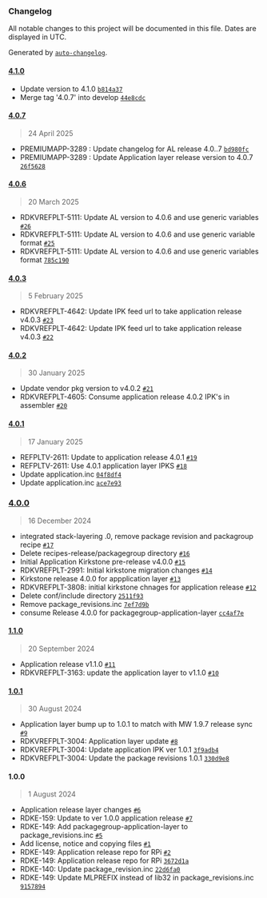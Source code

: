 ### Changelog

All notable changes to this project will be documented in this file. Dates are displayed in UTC.

Generated by [`auto-changelog`](https://github.com/CookPete/auto-changelog).

#### [4.1.0](https://github.com/rdkcentral/meta-application-rdke-release/compare/4.0.7...4.1.0)

- Update version to 4.1.0 [`b814a37`](https://github.com/rdkcentral/meta-application-rdke-release/commit/b814a37df6eaf9c613b69839fa3ffa96a929f406)
- Merge tag '4.0.7' into develop [`44e8cdc`](https://github.com/rdkcentral/meta-application-rdke-release/commit/44e8cdc4f51b931ec44b0aaf4aaa2d4a8c54d72c)

#### [4.0.7](https://github.com/rdkcentral/meta-application-rdke-release/compare/4.0.6...4.0.7)

> 24 April 2025

- PREMIUMAPP-3289 : Update changelog for AL release 4.0..7 [`bd980fc`](https://github.com/rdkcentral/meta-application-rdke-release/commit/bd980fc86a125117f7633ed220685a0d45389d9c)
- PREMIUMAPP-3289 : Update Application layer release version to 4.0.7 [`26f5628`](https://github.com/rdkcentral/meta-application-rdke-release/commit/26f56283e708e3158e84ae6ace1bec52a2a7664a)

#### [4.0.6](https://github.com/rdkcentral/meta-application-rdke-release/compare/4.0.3...4.0.6)

> 20 March 2025

- RDKVREFPLT-5111: Update AL version to 4.0.6 and use generic variables [`#26`](https://github.com/rdkcentral/meta-application-rdke-release/pull/26)
- RDKVREFPLT-5111: Update AL version to 4.0.6 and use generic variable format [`#25`](https://github.com/rdkcentral/meta-application-rdke-release/pull/25)
- RDKVREFPLT-5111: Update AL version to 4.0.6 and use generic variables format [`785c190`](https://github.com/rdkcentral/meta-application-rdke-release/commit/785c190735fefb483c6aafd216baeb6929643aba)

#### [4.0.3](https://github.com/rdkcentral/meta-application-rdke-release/compare/4.0.2...4.0.3)

> 5 February 2025

- RDKVREFPLT-4642: Update IPK feed url to take application release v4.0.3 [`#23`](https://github.com/rdkcentral/meta-application-rdke-release/pull/23)
- RDKVREFPLT-4642: Update IPK feed url to take application release v4.0.3 [`#22`](https://github.com/rdkcentral/meta-application-rdke-release/pull/22)

#### [4.0.2](https://github.com/rdkcentral/meta-application-rdke-release/compare/4.0.1...4.0.2)

> 30 January 2025

- Update vendor pkg version to v4.0.2 [`#21`](https://github.com/rdkcentral/meta-application-rdke-release/pull/21)
- RDKVREFPLT-4605: Consume application release 4.0.2 IPK's in assembler [`#20`](https://github.com/rdkcentral/meta-application-rdke-release/pull/20)

#### [4.0.1](https://github.com/rdkcentral/meta-application-rdke-release/compare/4.0.0...4.0.1)

> 17 January 2025

- REFPLTV-2611: Update to application release 4.0.1 [`#19`](https://github.com/rdkcentral/meta-application-rdke-release/pull/19)
- REFPLTV-2611: Use 4.0.1 application layer IPKS [`#18`](https://github.com/rdkcentral/meta-application-rdke-release/pull/18)
- Update application.inc [`04f8df4`](https://github.com/rdkcentral/meta-application-rdke-release/commit/04f8df4ec7234ac9d60d7f8caefb0cd2868cb052)
- Update application.inc [`ace7e93`](https://github.com/rdkcentral/meta-application-rdke-release/commit/ace7e93364e53cd884c06e34ec2438697bc266ad)

### [4.0.0](https://github.com/rdkcentral/meta-application-rdke-release/compare/1.1.0...4.0.0)

> 16 December 2024

- integrated stack-layering .0, remove package revision and packagroup recipe [`#17`](https://github.com/rdkcentral/meta-application-rdke-release/pull/17)
- Delete recipes-release/packagegroup directory [`#16`](https://github.com/rdkcentral/meta-application-rdke-release/pull/16)
- Initial Application Kirkstone pre-release v4.0.0 [`#15`](https://github.com/rdkcentral/meta-application-rdke-release/pull/15)
- RDKVREFPLT-2991: Initial kirkstone migration changes [`#14`](https://github.com/rdkcentral/meta-application-rdke-release/pull/14)
- Kirkstone release 4.0.0 for appplication layer [`#13`](https://github.com/rdkcentral/meta-application-rdke-release/pull/13)
- RDKVREFPLT-3808: initial kirkstone chnages for application release [`#12`](https://github.com/rdkcentral/meta-application-rdke-release/pull/12)
- Delete conf/include directory [`2511f93`](https://github.com/rdkcentral/meta-application-rdke-release/commit/2511f93d568f91b273271d08df11f8d619ea8539)
- Remove package_revisions.inc [`7ef7d9b`](https://github.com/rdkcentral/meta-application-rdke-release/commit/7ef7d9bf44f6443020944478817aac5c5fd01067)
- consume Release 4.0.0 for packagegroup-application-layer [`cc4af7e`](https://github.com/rdkcentral/meta-application-rdke-release/commit/cc4af7e3a18298c910473230ca603b5aff85893f)

#### [1.1.0](https://github.com/rdkcentral/meta-application-rdke-release/compare/1.0.1...1.1.0)

> 20 September 2024

- Application release v1.1.0 [`#11`](https://github.com/rdkcentral/meta-application-rdke-release/pull/11)
- RDKVREFPLT-3163: update the application layer to v1.1.0 [`#10`](https://github.com/rdkcentral/meta-application-rdke-release/pull/10)

#### [1.0.1](https://github.com/rdkcentral/meta-application-rdke-release/compare/1.0.0...1.0.1)

> 30 August 2024

- Application layer bump up to 1.0.1 to match with MW 1.9.7 release sync [`#9`](https://github.com/rdkcentral/meta-application-rdke-release/pull/9)
- RDKVREFPLT-3004: Application layer update [`#8`](https://github.com/rdkcentral/meta-application-rdke-release/pull/8)
- RDKVREFPLT-3004: Update application IPK ver 1.0.1 [`3f9adb4`](https://github.com/rdkcentral/meta-application-rdke-release/commit/3f9adb420ab0c8e740c20b1ffb3f2e1de38b1488)
- RDKVREFPLT-3004: Update the package revisions 1.0.1 [`330d9e8`](https://github.com/rdkcentral/meta-application-rdke-release/commit/330d9e84983cf0b81dfbdc6f407ae7b971b24c56)

#### 1.0.0

> 1 August 2024

- Application release layer changes [`#6`](https://github.com/rdkcentral/meta-application-rdke-release/pull/6)
- RDKE-159: Update to ver 1.0.0 application release [`#7`](https://github.com/rdkcentral/meta-application-rdke-release/pull/7)
- RDKE-149: Add packagegroup-application-layer to package_revisions.inc [`#5`](https://github.com/rdkcentral/meta-application-rdke-release/pull/5)
- Add license, notice and copying files [`#1`](https://github.com/rdkcentral/meta-application-rdke-release/pull/1)
- RDKE-149: Application release repo for RPi  [`#2`](https://github.com/rdkcentral/meta-application-rdke-release/pull/2)
- RDKE-149: Application release repo for RPi [`3672d1a`](https://github.com/rdkcentral/meta-application-rdke-release/commit/3672d1ab405bcdf136ef0d8ca1a57ede041ecc35)
- RDKE-140: Update package_revision.inc [`22d6fa0`](https://github.com/rdkcentral/meta-application-rdke-release/commit/22d6fa0b380d31c7637ac0d461ca376692c7cc5b)
- RDKE-149: Update MLPREFIX instead of lib32 in package_revisions.inc [`9157894`](https://github.com/rdkcentral/meta-application-rdke-release/commit/91578941a96b12fa729c5033e1e458f604fecf0d)

